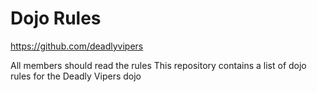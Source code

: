 Dojo Rules
==========

https://github.com/deadlyvipers

All members should read the rules
This repository contains a list of dojo rules for the Deadly Vipers dojo


